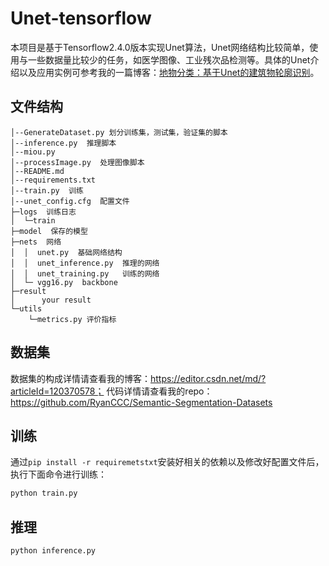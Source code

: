 # Unet-tensorflow

本项目是基于Tensorflow2.4.0版本实现Unet算法，Unet网络结构比较简单，使用与一些数据量比较少的任务，如医学图像、工业残次品检测等。具体的Unet介绍以及应用实例可参考我的一篇博客：[地物分类：基于Unet的建筑物轮廓识别](https://blog.csdn.net/u012655441/article/details/120373759)。

## 文件结构

```
│--GenerateDataset.py 划分训练集，测试集，验证集的脚本
│--inference.py  推理脚本
│--miou.py
│--processImage.py  处理图像脚本
│--README.md  
│--requirements.txt  
│--train.py  训练
│--unet_config.cfg  配置文件
├─logs  训练日志
│  └─train
├─model  保存的模型
├─nets  网络
│  │  unet.py  基础网络结构
│  │  unet_inference.py  推理的网络
│  │  unet_training.py   训练的网络
│  └─ vgg16.py  backbone
├─result
│      your result
└─utils
    └─metrics.py 评价指标
```

## 数据集

数据集的构成详情请查看我的博客：https://editor.csdn.net/md/?articleId=120370578； 代码详情请查看我的repo：https://github.com/RyanCCC/Semantic-Segmentation-Datasets

## 训练
通过```pip install -r requiremetstxt```安装好相关的依赖以及修改好配置文件后，执行下面命令进行训练：
```sh
python train.py
```

## 推理

```sh
python inference.py
```

